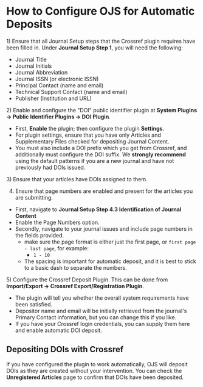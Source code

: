 # How to Configure OJS for Automatic Deposits

​1) Ensure that all Journal Setup steps that the Crossref plugin requires have been filled in. Under **Journal Setup Step 1**, you will need the following:

-   Journal Title
-   Journal Initials
-   Journal Abbreviation
-   Journal ISSN (or electronic ISSN)
-   Principal Contact (name and email)
-   Technical Support Contact (name and email)
-   Publisher (Institution and URL)

​2) Enable and configure the "DOI" public identifier plugin at **System Plugins -\> Public Identifier Plugins -\> DOI Plugin**.

-   First, **Enable** the plugin; then configure the plugin **Settings**.
-   For plugin settings, ensure that you have only Articles and Supplementary Files checked for depositing Journal Content.
-   You must also include a DOI prefix which you get from Crossref, and additionally must configure the DOI suffix. We **strongly recommend** using the default patterns if you are a new journal and have not previously had DOIs issued.

​3) Ensure that your articles have DOIs assigned to them.

4) Ensure that page numbers are enabled and present for the articles you are submitting.

- First, navigate to **Journal Setup Step 4.3  Identification of Journal Content**
- Enable the Page Numbers option.
- Secondly, navigate to your journal issues and include page numbers in the fields provided.
    - make sure the page format is either just the first page, or `first page - last page`, for example:
        - `1 - 10`
    - The spacing is important for automatic deposit, and it is best to stick to a basic dash to separate the numbers.

​5) Configure the Crossref Deposit Plugin. This can be done from **Import/Export -\> Crossref Export/Registration Plugin**.

-   The plugin will tell you whether the overall system requirements have been satisfied.
-   Depositor name and email will be initially retrieved from the journal's Primary Contact information, but you can change this if you like.
-   If you have your Crossref login credentials, you can supply them here and enable automatic DOI deposit.

## Depositing DOIs with Crossref

If you have configured the plugin to work automatically, OJS will deposit DOIs as they are created without your intervention. You can check the **Unregistered Articles** page to confirm that DOIs have been deposited.
